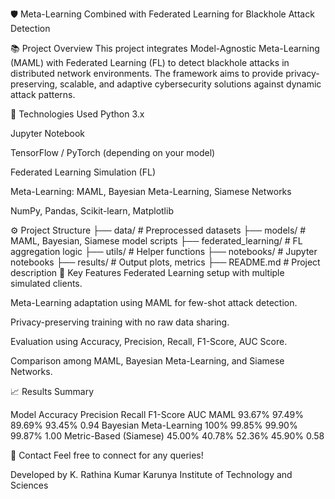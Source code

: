 🛡️ Meta-Learning Combined with Federated Learning for Blackhole Attack Detection

📚 Project Overview
This project integrates Model-Agnostic Meta-Learning (MAML) with Federated Learning (FL) to detect blackhole attacks in distributed network environments.
The framework aims to provide privacy-preserving, scalable, and adaptive cybersecurity solutions against dynamic attack patterns.

🚀 Technologies Used
Python 3.x

Jupyter Notebook

TensorFlow / PyTorch (depending on your model)

Federated Learning Simulation (FL)

Meta-Learning: MAML, Bayesian Meta-Learning, Siamese Networks

NumPy, Pandas, Scikit-learn, Matplotlib

⚙️ Project Structure
├── data/                  # Preprocessed datasets
├── models/                # MAML, Bayesian, Siamese model scripts
├── federated_learning/    # FL aggregation logic
├── utils/                 # Helper functions
├── notebooks/             # Jupyter notebooks
├── results/               # Output plots, metrics
├── README.md              # Project description
🧩 Key Features
Federated Learning setup with multiple simulated clients.

Meta-Learning adaptation using MAML for few-shot attack detection.

Privacy-preserving training with no raw data sharing.

Evaluation using Accuracy, Precision, Recall, F1-Score, AUC Score.

Comparison among MAML, Bayesian Meta-Learning, and Siamese Networks.

📈 Results Summary

Model	Accuracy	Precision	Recall	F1-Score	AUC
MAML	93.67%	97.49%	89.69%	93.45%	0.94
Bayesian Meta-Learning	100%	99.85%	99.90%	99.87%	1.00
Metric-Based (Siamese)	45.00%	40.78%	52.36%	45.90%	0.58


📩 Contact
Feel free to connect for any queries!

Developed by K. Rathina Kumar
Karunya Institute of Technology and Sciences
